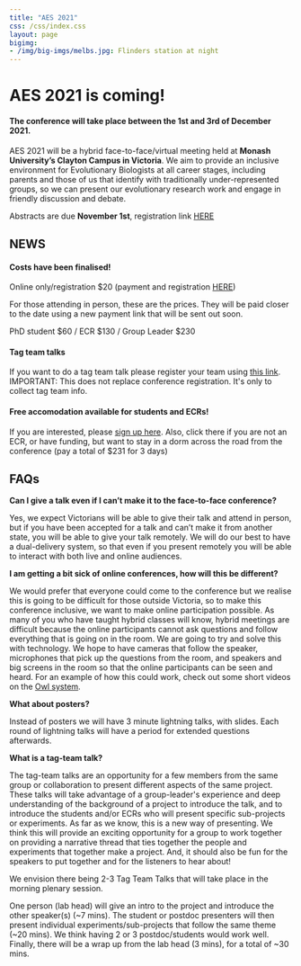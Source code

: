 ```yaml
---
title: "AES 2021"
css: /css/index.css
layout: page
bigimg:
- /img/big-imgs/melbs.jpg: Flinders station at night
---
```



# AES 2021 is coming!

#### The conference will take place between the 1st and 3rd of December 2021. 

AES 2021 will be a hybrid face-to-face/virtual meeting held at **Monash University’s Clayton Campus in Victoria**. We aim to provide an inclusive environment for Evolutionary Biologists at all career stages, including parents and those of us that identify with traditionally under-represented groups, so we can present our evolutionary research work and engage in friendly discussion and debate.

Abstracts are due **November 1st**, registration link [HERE](https://aes.corsizio.com/c/6141a39502de2a7ff2f3f120)

## NEWS

#### Costs have been finalised!

Online only/registration $20 (payment and registration [HERE](https://aes.corsizio.com/c/6141a39502de2a7ff2f3f120)) 

For those attending in person, these are the prices. They will be paid closer to the date using a new payment link that will be sent out soon. 

PhD student $60 / ECR $130 / Group Leader $230

#### Tag team talks 

If you want to do a tag team talk please register your team using [this link](https://docs.google.com/forms/d/e/1FAIpQLSehI1KOwEAMlsS9Ms015hZiqhXEeKgB_KiFzHGlKGHp_Fi0mA/viewform).
IMPORTANT: This does not replace conference registration. It's only to collect tag team info.

#### Free accomodation available for students and ECRs!  

If you are interested, please [sign up here](https://docs.google.com/forms/d/e/1FAIpQLScdV6FwYi0gt_eCQLwox448FTg_I4AEVQ9QD47VIKZxaQZGcA/viewform). Also, click there if you are not an ECR, or have funding, but want to stay in a dorm across the road from the conference (pay a total of $231 for 3 days)

## FAQs  

**Can I give a talk even if I can’t make it to the face-to-face conference?**

Yes, we expect Victorians will be able to give their talk and attend in person, but if you have been accepted for a talk and can’t make it from another state, you will be able to give your talk remotely. We will do our best to have a dual-delivery system, so that even if you present remotely you will be able to interact with both live and online audiences.

**I am getting a bit sick of online conferences, how will this be different?**

We would prefer that everyone could come to the conference but we realise this is going to be difficult for those outside Victoria, so to make this conference inclusive, we want to make online participation possible. As many of you who have taught hybrid classes will know, hybrid meetings are difficult because the online participants cannot ask questions and follow everything that is going on in the room. We are going to try and solve this with technology. We hope to have cameras that follow the speaker, microphones that pick up the questions from the room, and speakers and big screens in the room so that the online participants can be seen and heard. For an example of how this could work, check out some short videos on the [Owl system](https://owllabs.com).

**What about posters?**

Instead of posters we will have 3 minute lightning talks, with slides. Each round of lightning talks will have a period for extended questions afterwards.

**What is a tag-team talk?**

The tag-team talks are an opportunity for a few members from the same group or collaboration to present different aspects of the same project. These talks will take advantage of a group-leader's experience and deep understanding of the background of a project to introduce the talk, and to introduce the students and/or ECRs who will present specific sub-projects or experiments. As far as we know, this is a new way of presenting. We think this will provide an exciting opportunity for a group to work together on providing a narrative thread that ties together the people and experiments that together make a project. And, it should also be fun for the speakers to put together and for the listeners to hear about!

We envision there being 2-3 Tag Team Talks that will take place in the morning plenary session.

One person (lab head) will give an intro to the project and introduce the other speaker(s) (~7 mins). The student or postdoc presenters will then present individual experiments/sub-projects that follow the same theme (~20 mins). We think having 2 or 3 postdoc/students would work well. Finally, there will be a wrap up from the lab head (3 mins), for a total of ~30 mins.




